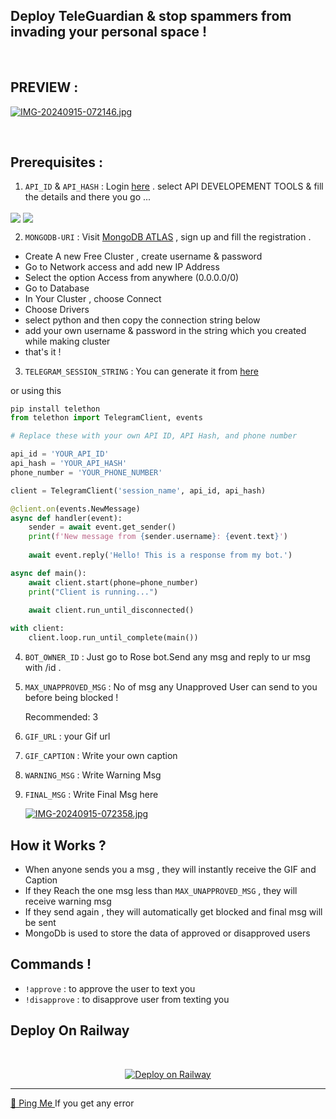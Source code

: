 ## Deploy TeleGuardian & stop spammers from invading your personal space !
<br>

## PREVIEW :

[![IMG-20240915-072146.jpg](https://i.postimg.cc/FR0GTb29/IMG-20240915-072146.jpg)](https://postimg.cc/tZChT6qf)

<br>


## Prerequisites :

1.  `API_ID` & `API_HASH` : Login [here](https://my.telegram.org/auth) . select API DEVELOPEMENT TOOLS & fill the details and there you go ...

   <img align = "center" src = "https://i.postimg.cc/4xr6DZRX/fghdg.png"> 
   <img align = "center" src = "https://i.postimg.cc/KYD5BVCF/Inkedwjeh-LI.jpg">

2. `MONGODB-URI` : Visit [MongoDB ATLAS](https://www.mongodb.com/cloud/atlas/register) , sign up and fill the registration .

- Create A new Free Cluster , create username & password 
- Go to Network access and add new IP Address
- Select the option Access from anywhere (0.0.0.0/0)
- Go to Database
- In Your Cluster , choose Connect
- Choose Drivers
- select python and then copy the connection string below
- add your own username & password in the string which you created while making cluster
- that's it !

3. ` TELEGRAM_SESSION_STRING ` : You can generate it from [ here ](https://replit.com/@ErichDaniken/Generate-Telegram-String-Session#main.py)

or using this

```py
pip install telethon
from telethon import TelegramClient, events

# Replace these with your own API ID, API Hash, and phone number

api_id = 'YOUR_API_ID'
api_hash = 'YOUR_API_HASH'
phone_number = 'YOUR_PHONE_NUMBER'

client = TelegramClient('session_name', api_id, api_hash)

@client.on(events.NewMessage)
async def handler(event):
    sender = await event.get_sender()
    print(f'New message from {sender.username}: {event.text}')
    
    await event.reply('Hello! This is a response from my bot.')

async def main():
    await client.start(phone=phone_number)
    print("Client is running...")
    
    await client.run_until_disconnected()

with client:
    client.loop.run_until_complete(main())
```

4. ` BOT_OWNER_ID ` : Just go to Rose bot.Send any msg and reply to ur msg with /id .

5. ` MAX_UNAPPROVED_MSG ` : No of msg any Unapproved User can send to you before being blocked !

   Recommended: 3

6. `GIF_URL` : your Gif url
7. ` GIF_CAPTION ` : Write your own caption
8. ` WARNING_MSG ` : Write Warning Msg
9. ` FINAL_MSG ` : Write Final Msg here

    [![IMG-20240915-072358.jpg](https://i.postimg.cc/3w4tvQ10/IMG-20240915-072358.jpg)](https://postimg.cc/zLNCsM9q)
   
## How it Works ?
- When anyone sends you a msg , they will instantly receive the GIF and Caption
- If they Reach the one msg less than `MAX_UNAPPROVED_MSG` , they will receive warning msg
- If they send again , they will automatically get blocked and final msg will be sent
- MongoDb is used to store the data of approved or disapproved users 

## Commands !

- `!approve` : to approve the user to text you
- `!disapprove` : to disapprove user from texting you
  

## Deploy On Railway
<br>

<div id="deploy" align="center">
  
[![Deploy on Railway](https://railway.app/button.svg)](https://railway.app/template/_5NJ1H?referralCode=LUJMFv)

</div>

<hr>

[ 🔔 Ping Me ](https://t.me/NemesisRoy) If you get any error 


